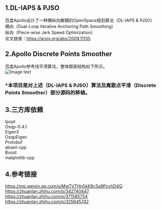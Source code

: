 ## 1.DL-IAPS & PJSO  
百度Apollo设计了一种横纵向解耦的OpenSpace规划算法（DL-IAPS & PJSO）  
横向（Dual-Loop Iterative Anchoring Path Smoothing）  
纵向（Piece-wise Jerk Speed Optimization）  
论文链接：https://arxiv.org/abs/2009.11135  

## 2.Apollo Discrete Points Smoother
百度Apollo参考线平滑算法，整体框架结构如下所示。  
![Image text](https://github.com/FasonLee/ApolloDiscretePointsSmoother/blob/master/pictures/ApolloReferenceLineSmooth.png)  


### *本项目是对上述（DL-IAPS & PJSO）算法及离散点平滑（Discrete Points Smoother）部分源码的移植。


## 3.三方库依赖
Ipopt  
Osqp-0.4.1  
Eigen3  
OsqpEigen  
Protobuf  
abseil-cpp  
Boost  
matplotlib-cpp  

## 4.参考链接
https://mp.weixin.qq.com/s/MwTVTHn5kK8c5a9PzyhD4Q  
https://zhuanlan.zhihu.com/p/342740447  
https://zhuanlan.zhihu.com/p/371585754  
https://zhuanlan.zhihu.com/p/325645742  

